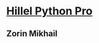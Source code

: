 ﻿# [Hillel Python Pro](https://lms.ithillel.ua/groups/63c0179f2482232c29371552/feed)
## Zorin Mikhail